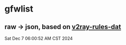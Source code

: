 # gfwlist
## raw -> json, based on [v2ray-rules-dat](https://github.com/Loyalsoldier/v2ray-rules-dat)
Sat Dec  7 06:00:52 AM CST 2024

